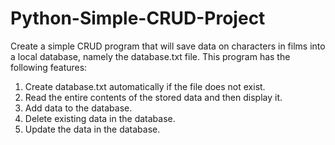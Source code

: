 # Python-Simple-CRUD-Project

Create a simple CRUD program that will save data on characters in films into a local database, namely the database.txt file. 
This program has the following features:

1. Create database.txt automatically if the file does not exist.
2. Read the entire contents of the stored data and then display it.
3. Add data to the database.
4. Delete existing data in the database.
5. Update the data in the database.
